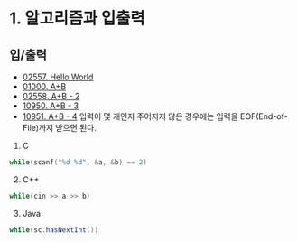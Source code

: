# 1. 알고리즘과 입출력

## 입/출력
- [02557. Hello World](https://github.com/jaehui327/CPlusAlgorithm/blob/master/CHAPTER1/2557_HelloWorld.cpp)
- [01000. A+B](https://github.com/jaehui327/CPlusAlgorithm/blob/master/CHAPTER1/1000_A+B.cpp)
- [02558. A+B - 2](https://github.com/jaehui327/CPlusAlgorithm/blob/master/CHAPTER1/2558_A+B-2.cpp)
- [10950. A+B - 3](https://github.com/jaehui327/CPlusAlgorithm/blob/master/CHAPTER1/10950_A+B-3.cpp)
- [10951. A+B - 4](https://github.com/jaehui327/CPlusAlgorithm/blob/master/CHAPTER1/10951_A+B-4.cpp)
입력이 몇 개인지 주어지지 않은 경우에는 입력을 EOF(End-of-File)까지 받으면 된다.
1. C
```c
while(scanf("%d %d", &a, &b) == 2)
```
2. C++
```c++
while(cin >> a >> b)
```
3. Java
```java
while(sc.hasNextInt())
```

